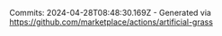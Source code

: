 Commits: 2024-04-28T08:48:30.169Z - Generated via https://github.com/marketplace/actions/artificial-grass
<br>
